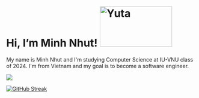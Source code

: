 # Hi, I’m Minh Nhut! <img src="https://images-wixmp-ed30a86b8c4ca887773594c2.wixmp.com/f/05144e80-af53-482a-9f67-851109d9d84e/deqruw6-a93726e9-dd09-4263-9a98-4b8c84f4995f.png/v1/fill/w_1192,h_670,strp/yuta_okkotsu_render_by_knxtty0_deqruw6-pre.png?token=eyJ0eXAiOiJKV1QiLCJhbGciOiJIUzI1NiJ9.eyJzdWIiOiJ1cm46YXBwOjdlMGQxODg5ODIyNjQzNzNhNWYwZDQxNWVhMGQyNmUwIiwiaXNzIjoidXJuOmFwcDo3ZTBkMTg4OTgyMjY0MzczYTVmMGQ0MTVlYTBkMjZlMCIsIm9iaiI6W1t7ImhlaWdodCI6Ijw9NzIwIiwicGF0aCI6IlwvZlwvMDUxNDRlODAtYWY1My00ODJhLTlmNjctODUxMTA5ZDlkODRlXC9kZXFydXc2LWE5MzcyNmU5LWRkMDktNDI2My05YTk4LTRiOGM4NGY0OTk1Zi5wbmciLCJ3aWR0aCI6Ijw9MTI4MCJ9XV0sImF1ZCI6WyJ1cm46c2VydmljZTppbWFnZS5vcGVyYXRpb25zIl19.NXxhTv8v0kRyRKNf3OVncaNk-XmonuNlFnOtqEvXklk" width="192px" height="108px" alt="Yuta">

My name is Minh Nhut and I'm studying Computer Science at IU-VNU class of 2024. I'm from Vietnam and my goal is to become a software engineer.

<img src="https://github-readme-stats.vercel.app/api?username=mnhwt0108&theme=tokyonight&show_icons=true&count_private=true">

[![GitHub Streak](https://github-readme-streak-stats.herokuapp.com?user=mnhwt0108&theme=tokyonight)](https://git.io/streak-stats)
